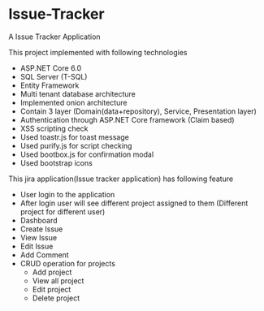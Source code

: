 # Issue-Tracker
A Issue Tracker Application 

This project implemented with following technologies

- ASP.NET Core 6.0
- SQL Server (T-SQL)
- Entity Framework
- Multi tenant database architecture
- Implemented onion architecture
- Contain 3 layer (Domain(data+repository), Service, Presentation layer)
- Authentication through ASP.NET Core framework (Claim based)
- XSS scripting check
- Used toastr.js for toast message
- Used purify.js for script checking
- Used bootbox.js for confirmation modal
- Used bootstrap icons

This jira application(Issue tracker application) has following feature

- User login to the application
- After login user will see different project assigned to them (Different project for different user)
- Dashboard
- Create Issue
- View Issue
- Edit Issue
- Add Comment
- CRUD operation for projects
  - Add project
  - View all project
  - Edit project
  - Delete project
